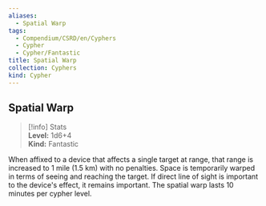 ```yaml
---
aliases:
  - Spatial Warp
tags:
  - Compendium/CSRD/en/Cyphers
  - Cypher
  - Cypher/Fantastic
title: Spatial Warp
collection: Cyphers
kind: Cypher
---
```

## Spatial Warp  
>[!info] Stats  
> **Level:** 1d6+4  
> **Kind:** Fantastic
  
When affixed to a device that affects a single target at range, that range is increased to 1 mile (1.5 km) with no penalties. Space is temporarily warped in terms of seeing and reaching the target. If direct line of sight is important to the device's effect, it remains important. The spatial warp lasts 10 minutes per cypher level.
